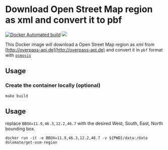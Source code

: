 # Download Open Street Map region as xml and convert it to pbf

[![Docker Automated build](https://img.shields.io/docker/automated/dolomate/get-osm-region.svg)](https://hub.docker.com/r/dolomate/get-osm-region/) [![](https://images.microbadger.com/badges/image/dolomate/get-osm-region.svg)](https://microbadger.com/images/dolomate/get-osm-region "Get your own image badge on microbadger.com")

This Docker image will download a Open Street Map region as xml from [http://overpass-api.de](http://overpass-api.de) and convert it in `pbf` format with [`osmosis`](http://wiki.openstreetmap.org/wiki/Osmosis)

## Usage

### Create the container locally (optional)

`make build`

## Usage

replace `BBOX=11.9,46.3,12.2,46.7` with the desired West, South, East, North bounding box.

`docker run -it -e BBOX=11.9,46.3,12.2,46.7 -v ${PWD}/data:/data dolomate/get-osm-region`
